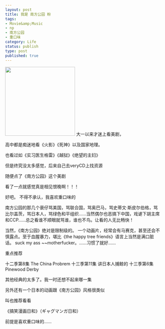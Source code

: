 ```yaml
---
layout: post
title: 我是 南方公园 粉
tags:
- Movie&amp;Music
- np
- 南方公园
- 重口味
category: Life
status: publish
type: post
published: true
---
```

<a href="http://imjacob.me/wp-content/uploads/2010/12/images.jpg"><img src="http://imjacob.me/wp-content/uploads/2010/12/images.jpg" alt="" title="south park" width="226" height="223" class="alignnone size-full wp-image-41" /></a>
大一以来才迷上看美剧，

高中都是痴迷地看《火影》《死神》以及国家地理。

也看过如《实习医生格雷》《越狱》《绝望的主妇》

但是终究没太多感觉，后来自己去veryCD上找资源<!--more-->

随便点了《南方公园》这个美剧

看了一点就感觉真是相见恨晚啊！！！

好吧。 不得不承认，我喜欢重口味的

南方公园的那几个衰仔骂美国，骂联合国，骂奥巴马，骂史蒂文·斯皮尔伯格，骂比尔盖茨，骂日本人，骂绿色和平组织……当然偶尔也恶搞下中国，戏谑下胡主席和CCP……总之看谁不顺眼就骂谁，谁也不鸟。让看的人无比畅快！

当然，《南方公园》绝对是限制级的。 一个动画片，经常会有马赛克，甚至还会不慎露点。至于血腥暴力，堪比《the happy tree friends》语言上当然是满口脏话。 suck my ass ~~motherfucker。……习惯了就好……

重点推荐 

十二季第8集 The China Probrem
十三季第11集 讲日本人捕鲸的
十三季第6集 Pinewood Derby

 

 

其他经典的太多了。我一时还想不起来哪一集

另外还有一个日本的动画跟《南方公园》风格很类似

叫也推荐看看

《搞笑漫画日和》（ギャグマンガ日和）
 

前提是喜欢重口味的……

